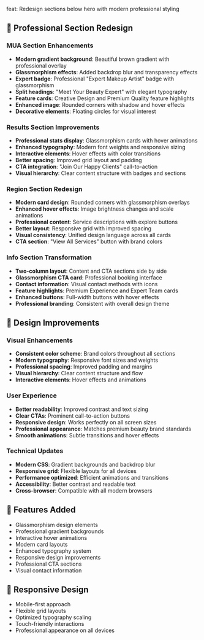 feat: Redesign sections below hero with modern professional styling

## 🎨 Professional Section Redesign

### MUA Section Enhancements
- **Modern gradient background**: Beautiful brown gradient with professional overlay
- **Glassmorphism effects**: Added backdrop blur and transparency effects
- **Expert badge**: Professional "Expert Makeup Artist" badge with glassmorphism
- **Split headings**: "Meet Your Beauty Expert" with elegant typography
- **Feature cards**: Creative Design and Premium Quality feature highlights
- **Enhanced image**: Rounded corners with shadow and hover effects
- **Decorative elements**: Floating circles for visual interest

### Results Section Improvements
- **Professional stats display**: Glassmorphism cards with hover animations
- **Enhanced typography**: Modern font weights and responsive sizing
- **Interactive elements**: Hover effects with color transitions
- **Better spacing**: Improved grid layout and padding
- **CTA integration**: "Join Our Happy Clients" call-to-action
- **Visual hierarchy**: Clear content structure with badges and sections

### Region Section Redesign
- **Modern card design**: Rounded corners with glassmorphism overlays
- **Enhanced hover effects**: Image brightness changes and scale animations
- **Professional content**: Service descriptions with explore buttons
- **Better layout**: Responsive grid with improved spacing
- **Visual consistency**: Unified design language across all cards
- **CTA section**: "View All Services" button with brand colors

### Info Section Transformation
- **Two-column layout**: Content and CTA sections side by side
- **Glassmorphism CTA card**: Professional booking interface
- **Contact information**: Visual contact methods with icons
- **Feature highlights**: Premium Experience and Expert Team cards
- **Enhanced buttons**: Full-width buttons with hover effects
- **Professional branding**: Consistent with overall design theme

## 🎯 Design Improvements

### Visual Enhancements
- **Consistent color scheme**: Brand colors throughout all sections
- **Modern typography**: Responsive font sizes and weights
- **Professional spacing**: Improved padding and margins
- **Visual hierarchy**: Clear content structure and flow
- **Interactive elements**: Hover effects and animations

### User Experience
- **Better readability**: Improved contrast and text sizing
- **Clear CTAs**: Prominent call-to-action buttons
- **Responsive design**: Works perfectly on all screen sizes
- **Professional appearance**: Matches premium beauty brand standards
- **Smooth animations**: Subtle transitions and hover effects

### Technical Updates
- **Modern CSS**: Gradient backgrounds and backdrop blur
- **Responsive grid**: Flexible layouts for all devices
- **Performance optimized**: Efficient animations and transitions
- **Accessibility**: Better contrast and readable text
- **Cross-browser**: Compatible with all modern browsers

## 🚀 Features Added
- Glassmorphism design elements
- Professional gradient backgrounds
- Interactive hover animations
- Modern card layouts
- Enhanced typography system
- Responsive design improvements
- Professional CTA sections
- Visual contact information

## 📱 Responsive Design
- Mobile-first approach
- Flexible grid layouts
- Optimized typography scaling
- Touch-friendly interactions
- Professional appearance on all devices 